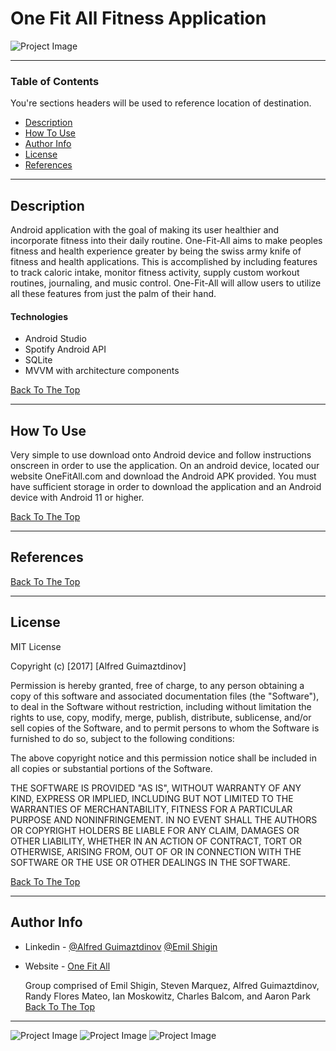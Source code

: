 # One Fit All Fitness Application

![Project Image](images/LOGO.png)



---

### Table of Contents
You're sections headers will be used to reference location of destination.

- [Description](#description)
- [How To Use](#how-to-use)
- [Author Info](#author-info)
- [License](#License)
- [References](#references)

---

## Description
Android application with the goal of making its user healthier
and incorporate fitness into their daily routine. One-Fit-All 
aims to make peoples fitness and health experience greater by being the swiss army knife of fitness and health applications. This is accomplished by including features to track caloric intake, monitor fitness activity, supply custom workout routines, journaling, and music control. One-Fit-All will allow users to utilize all these features from just the palm of their hand.


#### Technologies

- Android Studio
- Spotify Android API
- SQLite
- MVVM with architecture components

[Back To The Top](#read-me-template)

---

## How To Use

Very simple to use download onto Android device and follow instructions onscreen in order to use the application. On an android device, located our website OneFitAll.com and download the Android APK provided. You must have sufficient storage in order to download the application and an Android device with Android 11 or higher.



[Back To The Top](#read-me-template)

---

## References
[Back To The Top](#read-me-template)

---

## License

MIT License

Copyright (c) [2017] [Alfred Guimaztdinov]

Permission is hereby granted, free of charge, to any person obtaining a copy
of this software and associated documentation files (the "Software"), to deal
in the Software without restriction, including without limitation the rights
to use, copy, modify, merge, publish, distribute, sublicense, and/or sell
copies of the Software, and to permit persons to whom the Software is
furnished to do so, subject to the following conditions:

The above copyright notice and this permission notice shall be included in all
copies or substantial portions of the Software.

THE SOFTWARE IS PROVIDED "AS IS", WITHOUT WARRANTY OF ANY KIND, EXPRESS OR
IMPLIED, INCLUDING BUT NOT LIMITED TO THE WARRANTIES OF MERCHANTABILITY,
FITNESS FOR A PARTICULAR PURPOSE AND NONINFRINGEMENT. IN NO EVENT SHALL THE
AUTHORS OR COPYRIGHT HOLDERS BE LIABLE FOR ANY CLAIM, DAMAGES OR OTHER
LIABILITY, WHETHER IN AN ACTION OF CONTRACT, TORT OR OTHERWISE, ARISING FROM,
OUT OF OR IN CONNECTION WITH THE SOFTWARE OR THE USE OR OTHER DEALINGS IN THE
SOFTWARE.

[Back To The Top](#read-me-template)

---

## Author Info

- Linkedin - [@Alfred Guimaztdinov](https://www.linkedin.com/in/alfred-guimaztdinov-856a29167/)    [@Emil Shigin](https://www.linkedin.com/in/emil-shigin-536a8b1b2/)  
- Website - [One Fit All](https://www.sandbox.csun.edu/~spm84381/OneFitAll/index.html)

    Group comprised of Emil Shigin, Steven Marquez, Alfred Guimaztdinov, Randy Flores Mateo, Ian Moskowitz, Charles Balcom, and Aaron Park
[Back To The Top](#read-me-template)



---
![Project Image](images/One-Fit-All-Login.gif) ![Project Image](images/one-fit-all-workout-page.png) ![Project Image](images/one-fit-all-calorie-intake.png)

